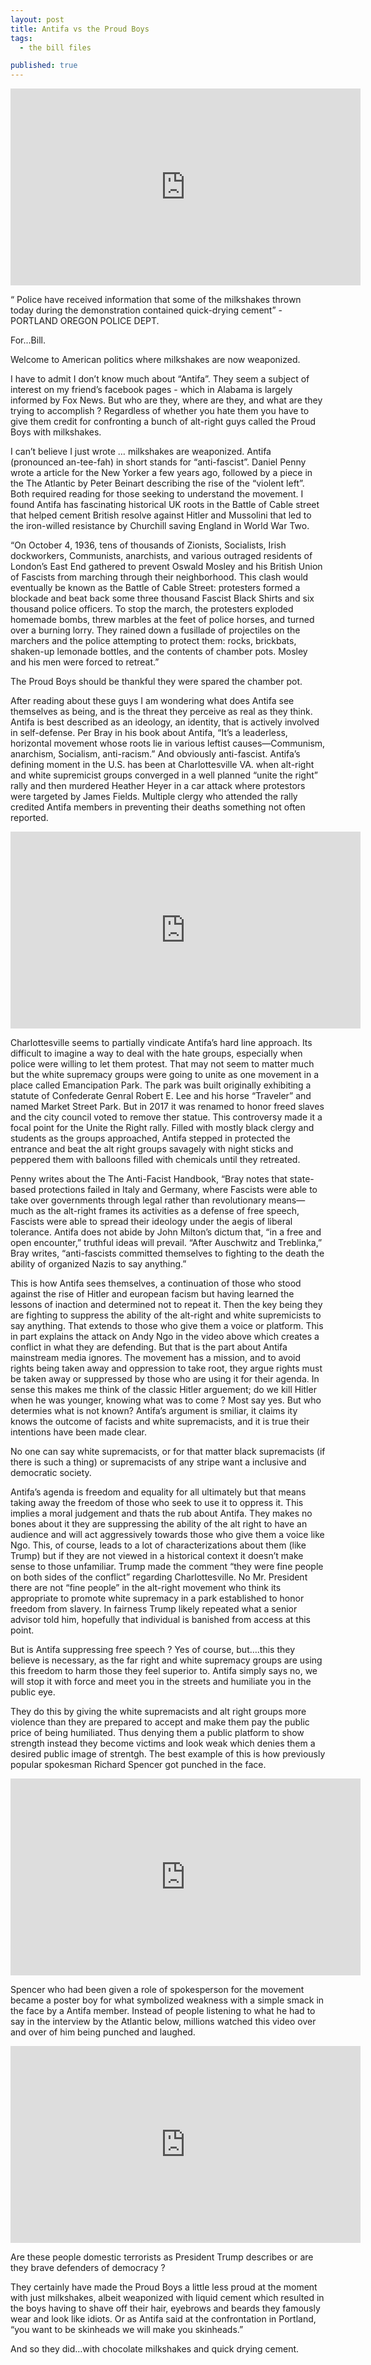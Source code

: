 ```yaml
---
layout: post
title: Antifa vs the Proud Boys
tags:
  - the bill files

published: true
---
```


<iframe width="560" height="315" src="https://www.youtube.com/embed/8WzMZxT-41k" frameborder="0" allow="accelerometer; autoplay; encrypted-media; gyroscope; picture-in-picture" allowfullscreen></iframe>

“ Police have received information that some of the milkshakes thrown today during the demonstration contained quick-drying cement” - PORTLAND OREGON POLICE DEPT.

For...Bill.

Welcome to American politics where milkshakes are now weaponized.

I have to admit I don’t know much about “Antifa”. They seem a subject of interest on my friend’s facebook pages - which in Alabama is largely informed by Fox News. But who are they, where are they, and what are they trying to accomplish ? Regardless of whether you hate them you have to give them credit for confronting a bunch of alt-right guys called the Proud Boys with milkshakes.

I can’t believe I just wrote … milkshakes are weaponized.
Antifa (pronounced an-tee-fah) in short stands for “anti-fascist”. Daniel Penny wrote a article for the New Yorker a few years ago, followed by a piece in the The Atlantic by Peter Beinart describing the rise of the “violent left”. Both required reading for those seeking to understand the movement. I found Antifa has fascinating historical UK roots in the Battle of Cable street that helped cement British resolve against Hitler and Mussolini that led to the iron-willed resistance by Churchill saving England in World War Two.

“On October 4, 1936, tens of thousands of Zionists, Socialists, Irish dockworkers, Communists, anarchists, and various outraged residents of London’s East End gathered to prevent Oswald Mosley and his British Union of Fascists from marching through their neighborhood. This clash would eventually be known as the Battle of Cable Street: protesters formed a blockade and beat back some three thousand Fascist Black Shirts and six thousand police officers. To stop the march, the protesters exploded homemade bombs, threw marbles at the feet of police horses, and turned over a burning lorry. They rained down a fusillade of projectiles on the marchers and the police attempting to protect them: rocks, brickbats, shaken-up lemonade bottles, and the contents of chamber pots. Mosley and his men were forced to retreat.”

The Proud Boys should be thankful they were spared the chamber pot.

After reading about these guys I am wondering what does Antifa see themselves as being, and is the threat they perceive as real as they think. Antifa is best described as an ideology, an identity, that is actively involved in self-defense. Per Bray in his book about Antifa, “It’s a leaderless, horizontal movement whose roots lie in various leftist causes—Communism, anarchism, Socialism, anti-racism.” And obviously anti-fascist. Antifa’s defining moment in the U.S. has been at Charlottesville VA. when alt-right and white supremicist groups converged in a well planned “unite the right” rally and then murdered Heather Heyer in a car attack where protestors were targeted by James Fields. Multiple clergy who attended the rally credited Antifa members in preventing their deaths something not often reported.

<iframe width="560" height="315" src="https://www.youtube.com/embed/FDIfPhx-Fm0" frameborder="0" allow="accelerometer; autoplay; encrypted-media; gyroscope; picture-in-picture" allowfullscreen></iframe>

Charlottesville seems to partially vindicate Antifa’s hard line approach. Its difficult to imagine a way to deal with the hate groups, especially when police were willing to let them protest. That may not seem to matter much but the white supremacy groups were going to unite as one movement in a place called Emancipation Park. The park was built originally exhibiting a statute of Confederate Genral Robert E. Lee and his horse “Traveler” and named Market Street Park. But in 2017 it was renamed to honor freed slaves and the city council voted to remove ther statue. This controversy made it a focal point for the Unite the Right rally. Filled with mostly black clergy and students as the groups approached, Antifa stepped in protected the entrance and beat the alt right groups savagely with night sticks and peppered them with balloons filled with chemicals until they retreated.

Penny writes about the The Anti-Facist Handbook, “Bray notes that state-based protections failed in Italy and Germany, where Fascists were able to take over governments through legal rather than revolutionary means—much as the alt-right frames its activities as a defense of free speech, Fascists were able to spread their ideology under the aegis of liberal tolerance. Antifa does not abide by John Milton’s dictum that, “in a free and open encounter,” truthful ideas will prevail. “After Auschwitz and Treblinka,” Bray writes, “anti-fascists committed themselves to fighting to the death the ability of organized Nazis to say anything.”

This is how Antifa sees themselves, a continuation of those who stood against the rise of Hitler and european facism but having learned the lessons of inaction and determined not to repeat it. Then the key being they are fighting to suppress the ability of the alt-right and white supremicists to say anything. That extends to those who give them a voice or platform. This in part explains the attack on Andy Ngo in the video above which creates a conflict in what they are defending. But that is the part about Antifa mainstream media ignores. The movement has a mission, and to avoid rights being taken away and oppression to take root, they argue rights must be taken away or suppressed by those who are using it for their agenda. In sense this makes me think of the classic Hitler arguement; do we kill Hitler when he was younger, knowing what was to come ? Most say yes. But who determies what is not known? Antifa’s argument is smiliar, it claims ity knows the outcome of facists and white supremacists, and it is true their intentions have been made clear.

No one can say white supremacists, or for that matter black supremacists (if there is such a thing) or supremacists of any stripe want a inclusive and democratic society.

Antifa’s agenda is freedom and equality for all ultimately but that means taking away the freedom of those who seek to use it to oppress it. This implies a moral judgement and thats the rub about Antifa. They makes no bones about it they are suppressing the ability of the alt right to have an audience and will act aggressively towards those who give them a voice like Ngo. This, of course, leads to a lot of characterizations about them (like Trump) but if they are not viewed in a historical context it doesn’t make sense to those unfamiliar. Trump made the comment “they were fine people on both sides of the conflict” regarding Charlottesville. No Mr. President there are not “fine people” in the alt-right movement who think its appropriate to promote white supremacy in a park established to honor freedom from slavery. In fairness Trump likely repeated what a senior advisor told him, hopefully that individual is banished from access at this point.

But is Antifa suppressing free speech ? Yes of course, but….this they believe is necessary, as the far right and white supremacy groups are using this freedom to harm those they feel superior to. Antifa simply says no, we will stop it with force and meet you in the streets and humiliate you in the public eye.

They do this by giving the white supremacists and alt right groups more violence than they are prepared to accept and make them pay the public price of being humiliated. Thus denying them a public platform to show strength instead they become victims and look weak which denies them a desired public image of strentgh. The best example of this is how previously popular spokesman Richard Spencer got punched in the face.

<iframe width="560" height="315" src="https://www.youtube.com/embed/bJKzsSM6MBg" frameborder="0" allow="accelerometer; autoplay; encrypted-media; gyroscope; picture-in-picture" allowfullscreen></iframe>

Spencer who had been given a role of spokesperson for the movement became a poster boy for what symbolized weakness with a simple smack in the face by a Antifa member. Instead of people listening to what he had to say in the interview by the Atlantic below, millions watched this video over and over of him being punched and laughed.

<iframe width="560" height="315" src="https://www.youtube.com/embed/kVeZ0_Lhazw" frameborder="0" allow="accelerometer; autoplay; encrypted-media; gyroscope; picture-in-picture" allowfullscreen></iframe>

Are these people domestic terrorists as President Trump describes or are they brave defenders of democracy ?

They certainly have made the Proud Boys a little less proud at the moment with just milkshakes, albeit weaponized with liquid cement which resulted in the boys having to shave off their hair, eyebrows and beards they famously wear and look like idiots. Or as Antifa said at the confrontation in Portland, “you want to be skinheads we will make you skinheads.”

And so they did…with chocolate milkshakes and quick drying cement.





